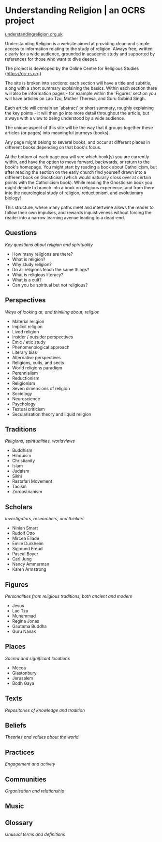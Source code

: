 # Understanding Religion | an OCRS project
[understandingreligion.org.uk](https://www.understandingreligion.org.uk)

Understanding Religion is a website aimed at providing clean and simple access to information relating to the study of religion. Always free, written clearly for a wide audience, grounded in academic study and supported by references for those who want to dive deeper.

The project is developed by the Online Centre for Religious Studies (https://oc-rs.org)

The site is broken into sections: each section will have a title and subtitle, along with a short summary explaining the basics. Within each section there will also be information pages - for example within the 'Figures' section you will have articles on Lao Tzu, Mother Theresa, and Guru Gobind Singh.

Each article will contain an 'abstract' or short summary, roughly explaining the key points - it will then go into more detail throughout the article, but always with a view to being understood by a wide audience.

The unique aspect of this site will be the way that it groups together these articles (or pages) into meaningful journeys (books).

Any page might belong to several books, and occur at different places in different books depending on that book's focus.

At the bottom of each page you will see which book(s) you are currently within, and have the option to move forward, backwards, or return to the book's homepage. You might start by reading a book about Catholicism, but after reading the section on the early church find yourself drawn into a different book on Gnosticism (which would naturally cross over at certain points with the Catholicism book). While reading the Gnosticism book you might decide to branch into a book on religious experience, and from there into the neurological study of religion, reductionism, and evolutionary biology!

This structure, where many paths meet and intertwine allows the reader to follow their own impulses, and rewards inquistiveness without forcing the reader into a narrow learning avenue leading to a dead-end.

## Questions
*Key questions about religion and spirituality*

* How many religions are there?
* What is religion?
* Why study religion?
* Do all religions teach the same things?
* What is religious literacy?
* What is a cult?
* Can you be spiritual but not religious?

## Perspectives
*Ways of looking at, and thinking about, religion*

* Material religion
* Implicit religion
* Lived religion
* Insider / outsider perspectives
* Emic / etic study
* Phenomenological approach
* Literary bias
* Alternative perspectives
* Religions, cults, and sects
* World religions paradigm
* Perennialism
* Reductionism
* Religionism
* Seven dimensions of religion
* Sociology
* Neuroscience
* Psychology
* Textual criticism
* Secularisation theory and liquid religion

## Traditions
*Religions, spiritualities, worldviews*

* Buddhism
* Hinduism
* Christianity
* Islam
* Judaism
* Sikhi
* Rastafari Movement
* Taoism
* Zoroastrianism

## Scholars
*Investigators, researchers, and thinkers*

* Ninian Smart
* Rudolf Otto
* Mircea Eliade
* Émile Durkheim
* Sigmund Freud
* Pascal Boyer
* Carl Jung
* Nancy Ammerman
* Karen Armstrong

## Figures
*Personalities from religious traditions, both ancient and modern*

* Jesus
* Lao Tzu
* Muhammad
* Regina Jonas
* Gautama Buddha
* Guru Nanak

## Places
*Sacred and significant locations*

* Mecca
* Glastonbury
* Jerusalem
* Bodh Gaya

## Texts
*Repositories of knowledge and tradition*

## Beliefs
*Theories and values about the world*

## Practices
*Engagement and activity*

## Communities
*Organisation and relationship*

## Music

## Glossary
*Unusual terms and definitions*
